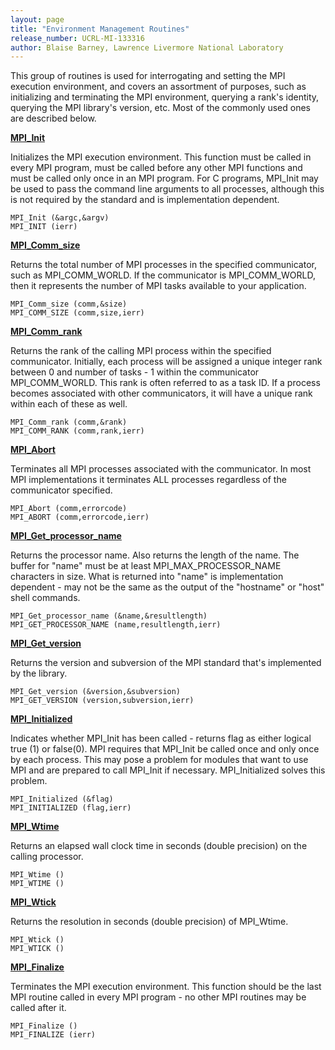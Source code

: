```yaml
---
layout: page
title: "Environment Management Routines"
release_number: UCRL-MI-133316
author: Blaise Barney, Lawrence Livermore National Laboratory
---
```


This group of routines is used for interrogating and setting the MPI execution environment, and covers an assortment of purposes, such as initializing and terminating the MPI environment, querying a rank's identity, querying the MPI library's version, etc. Most of the commonly used ones are described below.

[**MPI_Init**](MPI_INIT.txt)

Initializes the MPI execution environment. This function must be called in every MPI program, must be called before any other MPI functions and must be called only once in an MPI program. For C programs, MPI_Init may be used to pass the command line arguments to all processes, although this is not required by the standard and is implementation dependent.

```
MPI_Init (&argc,&argv) 
MPI_INIT (ierr)
```

[**MPI_Comm_size**](MPI_COMM_SIZE.txt)

Returns the total number of MPI processes in the specified communicator, such as MPI_COMM_WORLD. If the communicator is MPI_COMM_WORLD, then it represents the number of MPI tasks available to your application.

```
MPI_Comm_size (comm,&size) 
MPI_COMM_SIZE (comm,size,ierr)
```

[**MPI_Comm_rank**](MPI_COMM_RANK.txt)

Returns the rank of the calling MPI process within the specified communicator. Initially, each process will be assigned a unique integer rank between 0 and number of tasks - 1 within the communicator MPI_COMM_WORLD. This rank is often referred to as a task ID. If a process becomes associated with other communicators, it will have a unique rank within each of these as well.

```
MPI_Comm_rank (comm,&rank) 
MPI_COMM_RANK (comm,rank,ierr)
```

[**MPI_Abort**](MPI_ABORT.txt)

Terminates all MPI processes associated with the communicator. In most MPI implementations it terminates ALL processes regardless of the communicator specified.

```
MPI_Abort (comm,errorcode)
MPI_ABORT (comm,errorcode,ierr)
```

[**MPI_Get_processor_name**](MPI_GET_PROCESSOR_NAME.txt)

Returns the processor name. Also returns the length of the name. The buffer for "name" must be at least MPI_MAX_PROCESSOR_NAME characters in size. What is returned into "name" is implementation dependent - may not be the same as the output of the "hostname" or "host" shell commands.

```
MPI_Get_processor_name (&name,&resultlength)
MPI_GET_PROCESSOR_NAME (name,resultlength,ierr)
```

[**MPI_Get_version**](MPI_GET_VERSION.txt)

Returns the version and subversion of the MPI standard that's implemented by the library.

```
MPI_Get_version (&version,&subversion)
MPI_GET_VERSION (version,subversion,ierr)
```

[**MPI_Initialized**](MPI_INITIALIZED.txt)

Indicates whether MPI_Init has been called - returns flag as either logical true (1) or false(0). MPI requires that MPI_Init be called once and only once by each process. This may pose a problem for modules that want to use MPI and are prepared to call MPI_Init if necessary. MPI_Initialized solves this problem.

```
MPI_Initialized (&flag) 
MPI_INITIALIZED (flag,ierr)
```

[**MPI_Wtime**](MPI_WTIME.txt)

Returns an elapsed wall clock time in seconds (double precision) on the calling processor.

```
MPI_Wtime ()
MPI_WTIME ()
```

[**MPI_Wtick**](MPI_WTICK.txt)

Returns the resolution in seconds (double precision) of MPI_Wtime.

```
MPI_Wtick ()
MPI_WTICK ()
```

[**MPI_Finalize**](MPI_FINALIZE.txt)

Terminates the MPI execution environment. This function should be the last MPI routine called in every MPI program - no other MPI routines may be called after it.

```
MPI_Finalize ()
MPI_FINALIZE (ierr)
```
